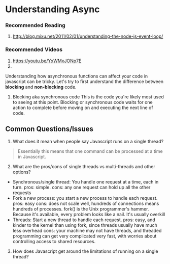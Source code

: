 # Understanding Async

### Recommended Reading
1. http://blog.mixu.net/2011/02/01/understanding-the-node-js-event-loop/

### Recommended Videos
1. https://youtu.be/YxWMxJONp7E
2. 

Understanding how asynchronous functions can affect your code in javascript can be tricky. Let's try to first understand the difference between **blocking** and **non-blocking** code.

1. Blocking aka synchronous code
This is the code you're likely most used to seeing at this point. Blocking or synchronous code waits for one action to complete before moving on and executing the next line of code.



## Common Questions/Issues
1. What does it mean when people say Javascript runs on a single thread?
> Essentially this means that one command can be processed at a time in Javascript.
2. What are the pros/cons of single threads vs multi-threads and other options?
* Synchronous/single thread: You handle one request at a time, each in turn. pros: simple. cons: any one request can hold up all the other requests
* Fork a new process: you start a new process to handle each request. pros: easy cons: does not scale well, hundreds of connections means hundreds of processes. fork() is the Unix programmer's hammer. Because it's available, every problem looks like a nail. It's usually overkill
* Threads: Start a new thread to handle each request. pros: easy, and kinder to the kernel than using fork, since threads usually have much less overhead cons: your machine may not have threads, and threaded programming can get very complicated very fast, with worries about controlling access to shared resources.
3. How does Javascript get around the limitations of running on a single thread?

